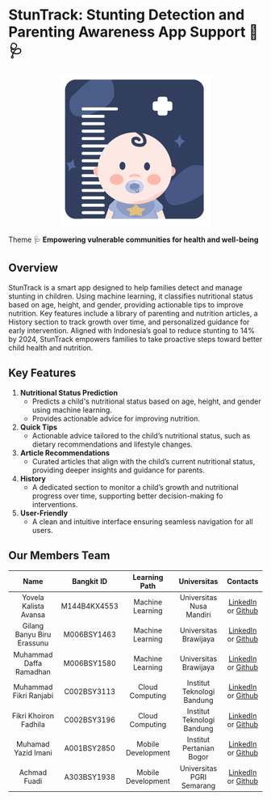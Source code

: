 # StunTrack: Stunting Detection and Parenting Awareness App Support 📏🩺

<p align="center">
  <img src="profile/LOGO%207.png" alt="StunTrack Logo" width="300" />
</p>

Theme 🩺
**Empowering vulnerable communities for health and well-being**

## Overview
StunTrack is a smart app designed to help families detect and manage stunting in children. Using machine learning, it classifies nutritional status based on age, height, and gender, providing actionable tips to improve nutrition. Key features include a library of parenting and nutrition articles, a History section to track growth over time, and personalized guidance for early intervention. Aligned with Indonesia’s goal to reduce stunting to 14% by 2024, StunTrack empowers families to take proactive steps toward better child health and nutrition.

## Key Features
1. **Nutritional Status Prediction**  
   - Predicts a child's nutritional status based on age, height, and gender using machine learning.  
   - Provides actionable advice for improving nutrition.
2. **Quick Tips**
   - Actionable advice tailored to the child’s nutritional status, such as dietary recommendations and lifestyle changes.
3. **Article Recommendations**
   - Curated articles that align with the child’s current nutritional status, providing deeper insights and guidance for parents.
4. **History**
   - A dedicated section to monitor a child’s growth and nutritional progress over time, supporting better decision-making fo interventions.
5. **User-Friendly**
   - A clean and intuitive interface ensuring seamless navigation for all users.

## Our Members Team
|            Name          | Bangkit ID |    Learning Path        |                    Universitas                    |                                                       Contacts                                                      |
| :-------------------------: | :--------: | :----------------: | :----------------------------------------: | :-----------------------------------------------------------------------------------------------------------------: |
|        Yovela Kalista Avansa   | M144B4KX4553 | Machine Learning    |   Universitas Nusa Mandiri   |           [LinkedIn](https://www.linkedin.com/in/yovela-kalista-avansa/) or [Github](https://github.com/yovelakalista23)           |
|      Gilang Banyu Biru Erassunu    | M006BSY1463 | Machine Learning    |     Universitas Brawijaya      |   [LinkedIn](https://id.linkedin.com/in/gilangbbe) or [Github](https://github.com/gilangbbe)  |
|    Muhammad Daffa Ramadhan         | M006BSY1580 | Machine Learning    |     Universitas Brawijaya      |            [LinkedIn](https://id.linkedin.com/in/daffaramadhanputra) or [Github](https://github.com/daffaramadhanputra)             |
|      Muhammad Fikri Ranjabi        | C002BSY3113 | Cloud Computing     |    Institut Teknologi Bandung  |    [LinkedIn](https://id.linkedin.com/in/fikriranjabi) or [Github](https://github.com/ranjabi)    |
|     Fikri Khoiron Fadhila          | C002BSY3196 | Cloud Computing     |    Institut Teknologi Bandung  |            [LinkedIn](https://id.linkedin.com/in/fikri-khoiron-fadhila) or [Github](https://github.com/fikrikhoironn)           |
|       Muhamad Yazid Imani          | A001BSY2850 | Mobile Development  |     Institut Pertanian Bogor   | [LinkedIn](https://www.linkedin.com/in/muhammad-yazid-74a648190) or [Github](https://github.com/pierreviences) |
|         Achmad Fuadi               | A303BSY1938 | Mobile Development  |    Universitas PGRI Semarang   | [LinkedIn](https://id.linkedin.com/in/achmad-fuadi-115a83220) or [Github](https://github.com/acmfuadi) |

